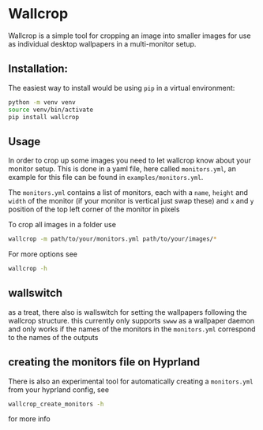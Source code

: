 # Wallcrop

Wallcrop is a simple tool for cropping an image into smaller images for use as individual desktop wallpapers in a multi-monitor setup.

## Installation:

The easiest way to install would be using `pip` in a virtual environment:

```bash
python -m venv venv
source venv/bin/activate
pip install wallcrop
```

## Usage

In order to crop up some images you need to let wallcrop know about your monitor setup. This is done in a yaml file, here called `monitors.yml`, an example for this file can be found in `examples/monitors.yml`.

The `monitors.yml` contains a list of monitors, each with a `name`, `height` and `width` of the monitor (if your monitor is vertical just swap these) and `x` and `y` position of the top left corner of the monitor in pixels

To crop all images in a folder use

```bash
wallcrop -m path/to/your/monitors.yml path/to/your/images/*
```

For more options see

```bash
wallcrop -h
```

## wallswitch

as a treat, there also is wallswitch for setting the wallpapers following the wallcrop structure. this currently only supports `swww` as a wallpaper daemon and only works if the names of the monitors in the `monitors.yml` correspond to the names of the outputs

## creating the monitors file on Hyprland

There is also an experimental tool for automatically creating a `monitors.yml` from your hyprland config, see

```bash
wallcrop_create_monitors -h
```

for more info
